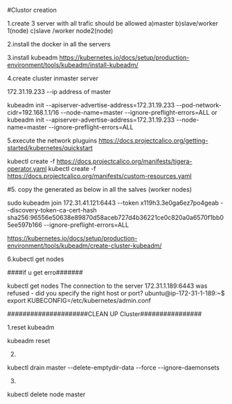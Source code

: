 #Clustor creation

1.create 3 server with all trafic should be allowed 
a)master 
b)slave/worker 1(node)
c)slave /worker node2(node)

2.install the docker  in all the servers

3.install kubeadm
https://kubernetes.io/docs/setup/production-environment/tools/kubeadm/install-kubeadm/

4.create cluster inmaster server

172.31.19.233 --ip address of master

kubeadm init --apiserver-advertise-address=172.31.19.233 --pod-network-cidr=192.168.1.1/16  --node-name=master --ignore-preflight-errors=ALL
  or 
  kubeadm init --apiserver-advertise-address=172.31.19.233 --node-name=master --ignore-preflight-errors=ALL


5.execute the network pluguins
https://docs.projectcalico.org/getting-started/kubernetes/quickstart

kubectl create -f https://docs.projectcalico.org/manifests/tigera-operator.yaml
kubectl create -f https://docs.projectcalico.org/manifests/custom-resources.yaml



#5. copy the  generated as below in all the salves (worker nodes)



sudo kubeadm join 172.31.41.121:6443 --token x119h3.3e0ga6ez7po4geab --discovery-token-ca-cert-hash sha256:96556e50638e89870d58aceb727d4b36221ce0c820a0a6570f1bb05ee597b166 --ignore-preflight-errors=ALL

https://kubernetes.io/docs/setup/production-environment/tools/kubeadm/create-cluster-kubeadm/

6.kubectl get nodes

####if u get erro#######

kubectl get nodes
The connection to the server 172.31.1.189:6443 was refused - did you specify the right host or port?
ubuntu@ip-172-31-1-189:~$ export KUBECONFIG=/etc/kubernetes/admin.conf



#####################CLEAN UP Cluster################

1.reset kubeadm

kubeadm reset


2.
kubectl drain master --delete-emptydir-data --force --ignore-daemonsets

3.

kubectl delete node master

